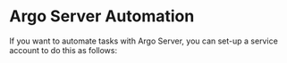 # Argo Server Automation

If you want to automate tasks with Argo Server, you can set-up a service account to do this as follows:


